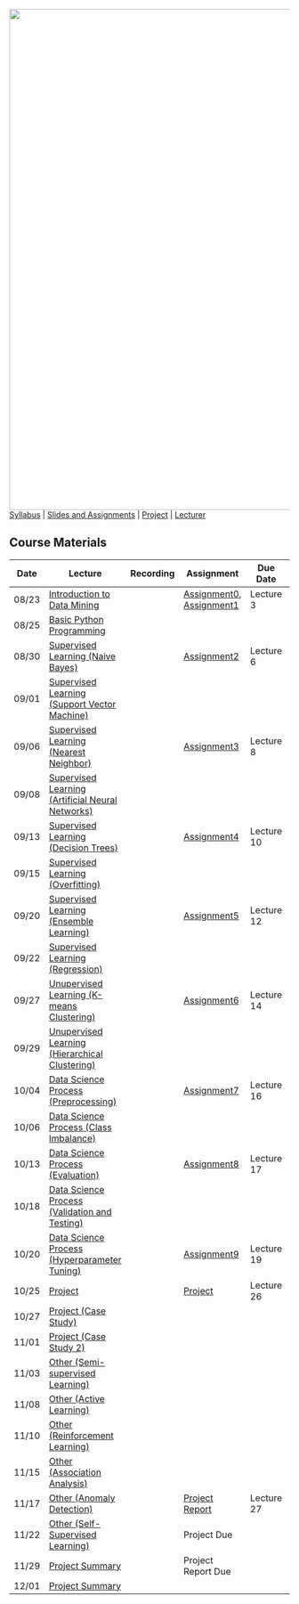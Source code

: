[<img width=900 src="https://github.com/hil-se/fds/blob/master/img/title.png?raw=yes">](https://github.com/hil-se/fds/blob/master/README.md)   
[Syllabus](https://github.com/hil-se/fds/blob/master/README.md) |
[Slides and Assignments](https://github.com/hil-se/fds/blob/master/assignments/README.md) |
[Project](https://github.com/hil-se/fds/blob/master/assignments/project.md) |
[Lecturer](http://zhe-yu.github.io) 

## Course Materials
| Date  | Lecture                                                                                                                                                  | Recording | Assignment                                                                                                                                                               | Due Date   |   |
|-------|----------------------------------------------------------------------------------------------------------------------------------------------------------|-----------|--------------------------------------------------------------------------------------------------------------------------------------------------------------------------|------------|---|
| 08/23 | [Introduction to Data Mining](https://docs.google.com/presentation/d/1dmw__r18lqC0m9f3g4BmrRNNL_lBQeoQ1zFRtCfj3HY/edit?usp=sharing)                      |           | [Assignment0](https://github.com/hil-se/fds/blob/master/assignments/assignment0.md), [Assignment1](https://github.com/hil-se/fds/blob/master/assignments/assignment1.md) | Lecture 3  |   |
| 08/25 | [Basic Python Programming](https://docs.google.com/presentation/d/1etj8YzgdnxD3tpYzRlynIZDCcfzAZbJUVB51UGaHkJQ/edit?usp=sharing)                         |           |                                                                                                                                                                          |            |   |
| 08/30 | [Supervised Learning (Naive Bayes)](https://docs.google.com/presentation/d/1tFAiKOXhGZY_3cn3B6Hhnv6IN4I3WAcRdEWHjWfKj7E/edit?usp=sharing)                |           | [Assignment2](https://github.com/hil-se/fds/blob/master/assignments/assignment2.md)                                                                                      | Lecture 6  |   |
| 09/01 | [Supervised Learning (Support Vector Machine)](https://docs.google.com/presentation/d/1pVUS4oO4W9064SMW-4IhqguGUZgiUJTHeQ_GSbNxvqU/edit?usp=sharing)     |           |                                                                                                                                                                          |            |   |
| 09/06 | [Supervised Learning (Nearest Neighbor)](https://docs.google.com/presentation/d/18Ko8AwpP_IIYODpy3BneUgMslGVuP2hNc-okBrMVHmY/edit?usp=sharing)           |           | [Assignment3](https://github.com/hil-se/fds/blob/master/assignments/assignment3.md)                                                                                      | Lecture 8  |   |
| 09/08 | [Supervised Learning (Artificial Neural Networks)](https://docs.google.com/presentation/d/12YDV1oa8XS5NkdtPtNzP4vxBnzTzaFJVT5X0d7LJsqE/edit?usp=sharing) |           |                                                                                                                                                                          |            |   |
| 09/13 | [Supervised Learning (Decision Trees)](https://docs.google.com/presentation/d/14clmZ2QLNvlAc8S8rIO6nifu8iBH2kPP88QfMi3B54Q/edit?usp=sharing)             |           | [Assignment4](https://github.com/hil-se/fds/blob/master/assignments/assignment4.md)                                                                                      | Lecture 10 |   |
| 09/15 | [Supervised Learning (Overfitting)](https://docs.google.com/presentation/d/17NVV-nOF1NpR5M2Ordhbb51tyQyri-vfVi9krvi5CXc/edit?usp=sharing)                |           |                                                                                                                                                                          |            |   |
| 09/20 | [Supervised Learning (Ensemble Learning)](https://docs.google.com/presentation/d/1V2q1tP_1NeR5hVveB_hp5aPpVx1C3n1PD-bxv8VJzb8/edit?usp=sharing)          |           | [Assignment5](https://github.com/hil-se/fds/blob/master/assignments/assignment5.md)                                                                                      | Lecture 12 |   |
| 09/22 | [Supervised Learning (Regression)](https://docs.google.com/presentation/d/1_AAhaaOI04so53R0KlxB6J45IZnTIvA8wLw8rlBNdNQ/edit?usp=sharing)                 |           |                                                                                                                                                                          |            |   |
| 09/27 | [Unupervised Learning (K-means Clustering)](https://docs.google.com/presentation/d/10Aps6HwM3L0_N0yv-qrsPgdJsKCAWLSh5lQl0TkKBwA/edit?usp=sharing)        |           | [Assignment6](https://github.com/hil-se/fds/blob/master/assignments/assignment6.md)                                                                                      | Lecture 14 |   |
| 09/29 | [Unupervised Learning (Hierarchical Clustering)](https://docs.google.com/presentation/d/1vm2Z6AMs51vY8_aIWcOKBVYdcT7V-4sKOIRYW_GOGmQ/edit?usp=sharing)   |           |                                                                                                                                                                          |            |   |
| 10/04 | [Data Science Process (Preprocessing)](https://docs.google.com/presentation/d/1rx8RinmbzJxc7ptfgQJ17ou7BRYG_JFIcGmXzqq6qM8/edit?usp=sharing)             |           | [Assignment7](https://github.com/hil-se/fds/blob/master/assignments/assignment7.md)                                                                                      | Lecture 16 |   |
| 10/06 | [Data Science Process (Class Imbalance)](https://docs.google.com/presentation/d/1-sOXnrwrHapYqbS4CMm7OCr8fOIxQOzbOBUFPCmrl7E/edit?usp=sharing)           |           |                                                                                                                                                                          |            |   |
| 10/13 | [Data Science Process (Evaluation)](https://docs.google.com/presentation/d/11gk6KCGuNgdqSV8k6dHEoWRNhYYExAnF5l16pA2LuFc/edit?usp=sharing)                |           | [Assignment8](https://github.com/hil-se/fds/blob/master/assignments/assignment8.md)                                                                                      | Lecture 17 |   |
| 10/18 | [Data Science Process (Validation and Testing)](https://docs.google.com/presentation/d/1g_7KYcv4qT27j6Kd8eagK1fEhr6rUGlXnJuNxZ3KTm8/edit?usp=sharing)    |           |                                                                                                                                                                          |            |   |
| 10/20 | [Data Science Process (Hyperparameter Tuning)](https://docs.google.com/presentation/d/1w8TVO3AwWrDeY65sDqWxJaHOUjg4tyfbfYfchxHBZH4/edit?usp=sharing)     |           | [Assignment9](https://github.com/hil-se/fds/blob/master/assignments/assignment9.md)                                                                                      | Lecture 19 |   |
| 10/25 | [Project](https://docs.google.com/presentation/d/1Fk6CFkC1hyh32b865yctrsSVgHUZXvJsNJklhQdyeiQ/edit?usp=sharing)                                          |           | [Project](https://github.com/hil-se/fds/blob/master/assignments/project.md)                                                                                              | Lecture 26 |   |
| 10/27 | [Project (Case Study)](https://docs.google.com/presentation/d/1j3tY_RmdBkbZQcqGQ237Hj4lMs0xsRrN4Q6mhoVHcKo/edit?usp=sharing)                             |           |                                                                                                                                                                          |            |   |
| 11/01 | [Project (Case Study 2)](https://docs.google.com/presentation/d/1cLT4nOwujE6FkXiJ8CTw3eiP8SfZDUzWp20nRdVpUrs/edit?usp=sharing)                           |           |                                                                                                                                                                          |            |   |
| 11/03 | [Other (Semi-supervised Learning)](https://docs.google.com/presentation/d/1Sh_hffzSL3s1uN1JXz5MumxPlhxcXM3fqAqel4MaogI/edit?usp=sharing)                 |           |                                                                                                                                                                          |            |   |
| 11/08 | [Other (Active Learning)](https://docs.google.com/presentation/d/1rJTOuDhh9qLGhww-_7P8UiafHYuEMbBpxPR2gVBrCMQ/edit?usp=sharing)                          |           |                                                                                                                                                                          |            |   |
| 11/10 | [Other (Reinforcement Learning)](https://docs.google.com/presentation/d/17V9bAffgtSUKe7cqTm3WobFMAS51d5mBIT9nwKpFNgI/edit?usp=sharing)                   |           |                                                                                                                                                                          |            |   |
| 11/15 | [Other (Association Analysis)](https://docs.google.com/presentation/d/1ruSaePGSPxtE1sYTU-D5NnsY0YoM_mA0VYPmJNydJZY/edit?usp=sharing)                     |           |                                                                                                                                                                          |            |   |
| 11/17 | [Other (Anomaly Detection)](https://docs.google.com/presentation/d/14RnqD26KPFwOTTMURgBUW_n4zAYPDLq-9YsdeI3B9p0/edit?usp=sharing)                        |           | [Project Report](https://docs.google.com/presentation/d/1mU_p8OV6qT8T7Z2lLxyF1T6HRlMOQpuiAEiEizBfCoM/edit?usp=sharing)                                                   | Lecture 27 |   |
| 11/22 | [Other (Self-Supervised Learning)](https://docs.google.com/presentation/d/19_82SE0_Essj2vbk_RUaRa3eXHlZSA2oYwb21_IbXJw/edit?usp=sharing)                 |           | Project Due                                                                                                                                                              |            |   |
| 11/29 | [Project Summary](https://docs.google.com/spreadsheets/d/1EQM7Pw3G2DYizQmE_ol4eFYYXQ4ZEXR4FDLLb6S28Xc/edit?usp=sharing)                                  |           | Project Report Due                                                                                                                                                       |            |   |
| 12/01 | [Project Summary](https://docs.google.com/spreadsheets/d/1EQM7Pw3G2DYizQmE_ol4eFYYXQ4ZEXR4FDLLb6S28Xc/edit?usp=sharing)                                  |           |                                                                                                                                                                          |            |   |
